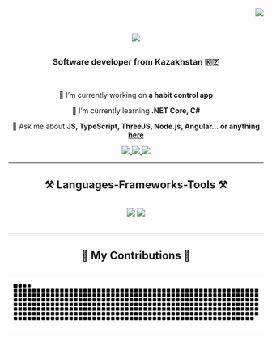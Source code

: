 <img align="right" src="https://visitor-badge.laobi.icu/badge?page_id=hogwartsdeveloper.hogwartsdeveloper" />

<h1 align="center">
    <img src="https://readme-typing-svg.herokuapp.com/?font=Righteous&size=35&center=true&vCenter=true&width=500&height=70&duration=5000&lines=Hi+There!+👋;+I'm+Zhannur+Akhmetkhanov!;" />
</h1>

<h3 align="center">Software developer from Kazakhstan 🇰🇿</h3>

<br />

<div align="center">
    
 🔭 I’m currently working on **a habit control app**
 
 🌱 I’m currently learning **.NET Core, C#**

💬 Ask me about **JS, TypeScript, ThreeJS, Node.js, Angular... or anything [here](https://github.com/hogwartsdeveloper/hogwartsdeveloper/issues)**

 </div>

 <div align="center"> 
  <a href="mailto:jannuraidynuly@gmail.com">
    <img src="https://img.shields.io/badge/Gmail-333333?style=for-the-badge&logo=gmail&logoColor=red" />
  </a>
  <a href="https://www.linkedin.com/in/zhannur-akhmetkhanov-30b709210" target="_blank">
    <img src="https://img.shields.io/badge/LinkedIn-0077B5?style=for-the-badge&logo=linkedin&logoColor=white" target="_blank" />
  </a>
  <a href="https://author.hbcode.kz" target="_blank">
     <img src="https://img.shields.io/badge/Portfolio-FF5722?style=for-the-badge&logo=todoist&logoColor=white" target="_blank" /> <!-- sqlite, safari, google-chrome are other good icon options -->
  </a>
</div>

<hr />

<h2 align="center">⚒️ Languages-Frameworks-Tools ⚒️</h2>
<br />
<div align="center">
    <img src="https://skillicons.dev/icons?i=dotnet,cs,postgres,rabbitmq,docker" />
    <img src="https://skillicons.dev/icons?i=js,ts,nodejs,angular,html,css,git,tailwind" /><br>
</div>

<br />
<hr />

<div align="center">
  <h2>🐍 My Contributions 🐍</h2>
  <br>
  <img alt="snake eating my contributions" src="https://raw.githubusercontent.com/hogwartsdeveloper/hogwartsdeveloper/output/github-contribution-grid-snake.svg" />

<br/><br/><br/>
</div>

<!--
**hogwartsdeveloper/hogwartsdeveloper** is a ✨ _special_ ✨ repository because its `README.md` (this file) appears on your GitHub profile.

Here are some ideas to get you started:

- 🔭 I’m currently working on ...
- 🌱 I’m currently learning ...
- 👯 I’m looking to collaborate on ...
- 🤔 I’m looking for help with ...
- 💬 Ask me about ...
- 📫 How to reach me: ...
- 😄 Pronouns: ...
- ⚡ Fun fact: ...
-->
